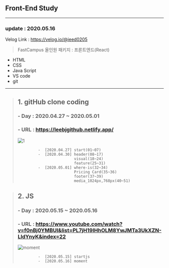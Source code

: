 ## Front-End Study
___
### update : 2020.05.16

Velog Link : https://velog.io/@ieed0205
> FastCampus 올인원 패키지 : 프론트엔드(React)

* HTML
* CSS
* Java Script
* VS code
* git
___

> ## 1. gitHub clone coding
>
> ###  - Day : 2020.04.27 ~ 2020.05.01
> ###  - URL : https://leebjgithub.netlify.app/
>
>![1](https://user-images.githubusercontent.com/50162229/80787497-ac118600-8bc1-11ea-9772-3a563f1e175d.PNG)
>
>              -  [2020.04.27] start(01~07)
>              -  [2020.04.30] header(08~17)
>                              visual(18~24)
>                              feature(25~31)
>              -  [2020.05.01] where-is(32~34)
>                              Pricing Card(35~36)
>                              footer(37~39)
>                              media_1024px,768px(40~51)


> ## 2. JS 
>
> ###  - Day : 2020.05.15 ~ 2020.05.16
> ###  - URL : https://www.youtube.com/watch?v=f0nBj0YMBUI&list=PL7jH19IHhOLM8YwJMTa3UkXZN-LldYnyK&index=22
>
> ![moment](https://user-images.githubusercontent.com/50162229/82113903-4530c700-9794-11ea-84f0-47199bb08b68.PNG)
> 
>              -  [2020.05.15] startjs
>              -  [2020.05.16] moment
